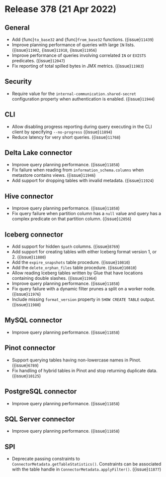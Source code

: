# Release 378 (21 Apr 2022)

## General

* Add {func}`to_base32` and {func}`from_base32` functions. ({issue}`11439`)
* Improve planning performance of queries with large `IN` lists.
  ({issue}`11902`, {issue}`11918`, {issue}`11956`)
* Improve performance of queries involving correlated `IN` or `EXISTS`
  predicates. ({issue}`12047`)
* Fix reporting of total spilled bytes in JMX metrics. ({issue}`11983`)

## Security

* Require value for the ``internal-communication.shared-secret`` configuration
  property when authentication is enabled. ({issue}`11944`)

## CLI

* Allow disabling progress reporting during query executing in the CLI client by
  specifying `--no-progress` ({issue}`11894`)
* Reduce latency for very short queries. ({issue}`11768`)

## Delta Lake connector

* Improve query planning performance. ({issue}`11858`)
* Fix failure when reading from `information_schema.columns` when metastore
  contains views. ({issue}`11946`)
* Add support for dropping tables with invalid metadata. ({issue}`11924`)

## Hive connector

* Improve query planning performance. ({issue}`11858`)
* Fix query failure when partition column has a `null` value and query has a
  complex predicate on that partition column. ({issue}`12056`)

## Iceberg connector

* Add support for hidden `$path` columns. ({issue}`8769`)
* Add support for creating tables with either Iceberg format version 1, or 2. ({issue}`11880`)
* Add the `expire_snapshots` table procedure. ({issue}`10810`)
* Add the `delete_orphan_files` table procedure. ({issue}`10810`)
* Allow reading Iceberg tables written by Glue that have locations containing
  double slashes. ({issue}`11964`)
* Improve query planning performance. ({issue}`11858`)
* Fix query failure with a dynamic filter prunes a split on a worker node. ({issue}`11976`)
* Include missing `format_version` property in `SHOW CREATE TABLE` output. ({issue}`11980`)

## MySQL connector

* Improve query planning performance. ({issue}`11858`)

## Pinot connector

* Support querying tables having non-lowercase names in Pinot. ({issue}`6789`)
* Fix handling of hybrid tables in Pinot and stop returning duplicate data. ({issue}`10125`)

## PostgreSQL connector

* Improve query planning performance. ({issue}`11858`)

## SQL Server connector

* Improve query planning performance. ({issue}`11858`)

## SPI

* Deprecate passing constraints to `ConnectorMetadata.getTableStatistics()`.
  Constraints can be associated with the table handle in
  `ConnectorMetadata.applyFilter()`. ({issue}`11877`)
